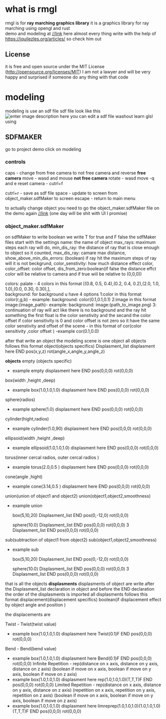 # what is rmgl
rmgl is for **ray marching graphics library**
it is a graphics library for ray marching using opengl and rust  
demo and modeling at [//link](https://sovietgamingyt.itch.io/rmgl-demo1) here
almost every thing write with the help of https://iquilezles.org/articles/ so check him out 
## License
it is free and open source under the MIT License (http://opensource.org/licenses/MIT)
I am not a lawyer and will be very happy and surprised if someone do any thing with that code 


# modeling
modeling is use an sdf file
sdf file look like this
![enter image description here](https://cdn.discordapp.com/attachments/771848532637384704/1240342702436913152/ok.jpg?ex=664636a8&is=6644e528&hm=51ccc3f2c5da0539b3ec29efd29ea49b54cb7b528288c0ac954c5b9513ce3b19&)
you can edit a sdf file washout learn glsl using 
## SDFMAKER  
go to project demo 
click on modeling
### controls 
caps - change from free camera to not free camera  and reverse
**free camera**
move - wasd and mouse 
**not free camera**
rotate - wasd 
move -q and e
reset camera - cutrl+f

cutrl+r - save as sdf file
space - update to screen from object_maker.sdfMaker to screen
escape - return to main menu

to actually change object you need to go the object_maker.sdfMaker file on the demo again [//link](https://sovietgamingyt.itch.io/rmgl-demo1)
(one day will be shit with UI I promise)

### object_maker.sdfMaker
on sdfMaker to write boolean we write T for true and F false
the sdfMaker files start with the settings
name: the name of object 
max_rays: maximum steps each ray will do,
min_dis_ray: the distance of ray that is close enough to object so it counted,
max_dis_ray: camare max distance,
show_above_min_dis_errors: (boolean) if ray hit the maximum steps of ray will it is not beckgrund,
color_senstivity: how much distance effect color,
color_offset: color offset,
dis_from_zero:boolean(if false the distance effct color will be relative to camera and if true wiil be relative to (0,0,0))

colors: palate - 4 colors  in this format
 [(0.8, 0.5, 0.4),(0.2, 0.4, 0.2),(2.0, 1.0, 1.0),(0.0, 0.30, 0.30),],   
 background: for background u have 4 options
 1:color in this format  color(r,g,b) - example: background: color(0.1,0.1,0.1)
  2:image in this format image:(image_path)- example: background: image:(path_to_image.png)
  3: continuation of ray
  will act like there is no background and the ray hit something the first float is the color senstivity and the secand the color offset if color sensitivity is 0 and color offset is not zero so it have the same color senstivity and offset of the scene - in this format of cor(color sensitivity ,color offset ) -example cor(0.1,0.0)

after that write an object
the modeling scene is one object
all objects follows this format
object(objects specifics)
 Displasment_list
 displasment here
 END
  pos(x,y,z)
   rot(angle_x,angle_y,angle_z)

**objects**
empty (objects specific) 
- example
empty
 displasment here
 END
  pos(0,0,0)
   rot(0,0,0)
   
box(width ,height ,deep) 
- example
box(1.0,1.0,1.0)
 displasment here
 END
  pos(0,0,0)
   rot(0,0,0)
   
sphere(radios) 
- example
sphere(1.0) 
 displasment here
 END
  pos(0,0,0)
   rot(0,0,0)
   
cylinder(hight,radios) 
- example
cylinder(1.0,90) 
 displasment here
 END
  pos(0,0,0)
   rot(0,0,0)
   
ellipsoid(width ,height ,deep) 
- example
ellipsoid(1.0,1.0,1.0)
 displasment here
 END
  pos(0,0,0)
   rot(0,0,0)
   
torus(inner cercal radios, outer cercal radios ) 
- example
torus(2.0,0.5 ) 
 displasment here
 END
  pos(0,0,0)
   rot(0,0,0)
   
cone(angle ,hight)
- example
cone(3.14,0.5 ) 
 displasment here
 END
  pos(0,0,0)
   rot(0,0,0)
   
union(union of object1 and object2)
union(object1,object2,smoothness)
- example
union

    box(5,10,20)
    Displasment_list
    END
    pos(0,-12,0)
    rot(0,0,0)


    sphere(10.0)
    Displasment_list
    END
    pos(0,0,0)
    rot(0,0,0)
3
Displasment_list
END
pos(0,0,0)
rot(0,0,0)

sub(subtraction of object1 from object2)
sub(object1,object2,smoothness)
- example
sub

    box(5,10,20)
    Displasment_list
    END
    pos(0,-12,0)
    rot(0,0,0)


    sphere(10.0)
    Displasment_list
    END
    pos(0,0,0)
    rot(0,0,0)
3
Displasment_list
END
pos(0,0,0)
rot(0,0,0)

that is all the objects 
**displasments**
displasments of object are write after the Displasment_list declaration in object and before the END declaration
the order of the displasments is imported
all displasments follows this format
displacement(displacement specifics) boolean(if displacement effect by object angle and position )

the displacements are 

Twist - Twist(twist value)
-  example
box(1.0,1.0,1.0)
 displasment here
  Twist(0.1)F
 END
  pos(0,0,0)
   rot(0,0,0)
   
  Bend - Bend(bend value)
-  example
box(1.0,1.0,1.0)
 displasment here
 Bend(0.1)F
 END
  pos(0,0,0)
   rot(0,0,0)
Infinite Repetition - rep(distance on x axis, distance on y axis, distance on z axis)
(boolean if move on x axis, boolean if move on y axis, boolean if move on z axis)
-  example
box(1.0,1.0,1.0)
 displasment here
rep(1.0,1.0,1.0)(T,T,T)F
 END
  pos(0,0,0)
   rot(0,0,0)
Limited Repetition - rep(distance on x axis, distance on y axis, distance on z axis)
(repetition on x axis, repetition on y axis, repetition on z axis)
(boolean if move on x axis, boolean if move on y axis, boolean if move on z axis)
-  example
box(1.0,1.0,1.0)
 displasment here
limreprep(1.0,1.0,1.0)(1.0,1.0,1.0)(T,T,T)F
 END
  pos(0,0,0)
   rot(0,0,0)